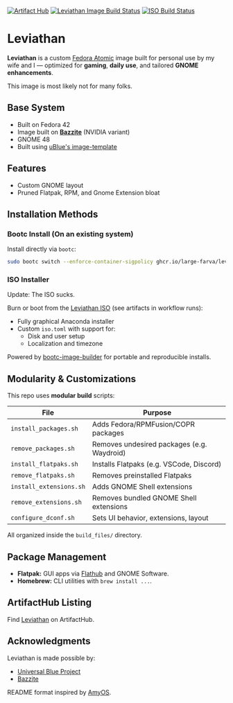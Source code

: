 [![Artifact Hub](https://img.shields.io/endpoint?url=https://artifacthub.io/badge/repository/leviathan)](https://artifacthub.io/packages/search?repo=leviathan) [![Leviathan Image Build Status](https://github.com/large-farva/leviathan/actions/workflows/build.yml/badge.svg?branch=main)](https://github.com/large-farva/leviathan/actions/workflows/build.yml) [![ISO Build Status](https://github.com/large-farva/leviathan/actions/workflows/build_iso.yml/badge.svg?branch=main)](https://github.com/large-farva/leviathan/actions/workflows/build_iso.yml)

# Leviathan
**Leviathan** is a custom [Fedora Atomic](https://fedoraproject.org/atomic-desktops/) image built for personal use by my wife and I — optimized for **gaming**, **daily use**, and tailored **GNOME enhancements**.

This image is most likely not for many folks.

## Base System
- Built on Fedora 42
- Image built on **[Bazzite](https://bazzite.gg/)** (NVIDIA variant)
- GNOME 48
- Built using [uBlue's image-template](https://github.com/ublue-os/image-template)

## Features
- Custom GNOME layout
- Pruned Flatpak, RPM, and Gnome Extension bloat

## Installation Methods

### Bootc Install (On an existing system)
Install directly via `bootc`:

```bash
sudo bootc switch --enforce-container-sigpolicy ghcr.io/large-farva/leviathan:latest
```

### ISO Installer

Update: The ISO sucks.

Burn or boot from the [Leviathan ISO](https://github.com/large-farva/leviathan/actions/workflows/build_iso.yml) (see artifacts in workflow runs):
- Fully graphical Anaconda installer
- Custom ```iso.toml``` with support for:
    - Disk and user setup
    - Localization and timezone

Powered by [bootc-image-builder](https://github.com/containers/bootc-image-builder) for portable and reproducible installs.

## Modularity & Customizations
This repo uses **modular build** scripts:

| File                    | Purpose                                    |
| ----------------------- | ------------------------------------------ |
| `install_packages.sh`   | Adds Fedora/RPMFusion/COPR packages        |
| `remove_packages.sh`    | Removes undesired packages (e.g. Waydroid) |
| `install_flatpaks.sh`   | Installs Flatpaks (e.g. VSCode, Discord)   |
| `remove_flatpaks.sh`    | Removes preinstalled Flatpaks              |
| `install_extensions.sh` | Adds GNOME Shell extensions                |
| `remove_extensions.sh`  | Removes bundled GNOME Shell extensions     |
| `configure_dconf.sh`    | Sets UI behavior, extensions, layout       |

All organized inside the ```build_files/``` directory.

## Package Management
- **Flatpak:** GUI apps via [Flathub](https://flathub.org/) and GNOME Software.
- **Homebrew:** CLI utilities with ```brew install ...```.

## ArtifactHub Listing
Find [Leviathan](https://artifacthub.io/packages/search?repo=leviathan) on ArtifactHub.

## Acknowledgments
Leviathan is made possible by:
- [Universal Blue Project](https://github.com/ublue-os)
- [Bazzite](https://bazzite.gg/)


README format inspired by [AmyOS](https://github.com/astrovm/amyos/tree/main).